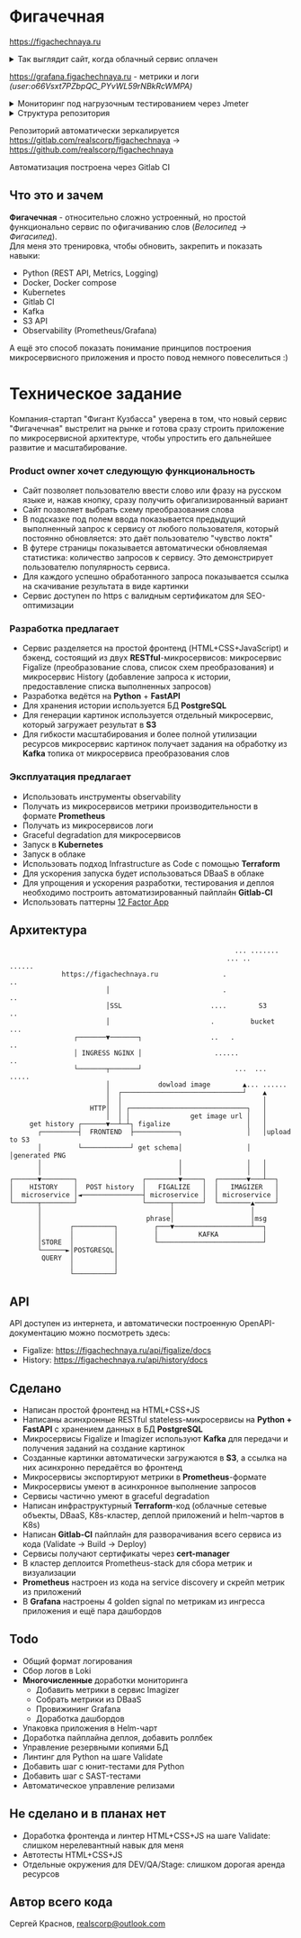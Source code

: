 # Фигачечная
https://figachechnaya.ru  

<details>
  <summary>Так выглядит сайт, когда облачный сервис оплачен</summary>
  ![скриншот](https://figachechnaya.hb.bizmrg.com/front.gif)
</details>

https://grafana.figachechnaya.ru - метрики и логи *(user:o66Vsxt7PZbpQC_PYvWL59rNBkRcWMPA)*

<details>
  <summary>Мониторинг под нагрузочным тестированием через Jmeter</summary>
  ![скриншот](https://figachechnaya.hb.bizmrg.com/grafana2.png)
  ![скриншот](https://figachechnaya.hb.bizmrg.com/grafana3.png)
</details>

<details>
  <summary>Структура репозитория</summary>

    .
    ├── README.md
    ├── ci-cd/ - пайплайны для Gitlab-CI
    ├── docker-compose/ - всё, что нужно, чтобы поднять сервис локально, для удобства разработки
    ├── frontend/
    │   ├── Dockerfile
    │   ├── front.conf - настройка nginx
    │   └── site/ - HTML+CSS+Javascript фронтенд
    ├── kubernetes/
    │   └── manifests/ - манифесты с объектами K8s для деплоя сервиса
    │       ├── figalize/
    │       ├── frontend/
    │       ├── history/
    │       ├── imagizer/
    │       └── ingress/
    ├── microservices/
    │   ├── figalize/
    │   │   ├── Dockerfile - докерфайл для сборки образа
    │   │   ├── app/ - Python-код
    │   │   ├── data/ - схема преобразований
    │   │   └── requirements.txt - список Python-модулей для сборки
    │   ├── history/
    │   │   ├── Dockerfile
    │   │   ├── app/
    │   │   └── requirements.txt
    │   └── imagizer/
    │       ├── Dockerfile
    │       ├── app/
    │       └── requirements.txt
    ├── terraform
    │   ├── helm/ - yml-файлы с параметрами helm-чартов (почти не используется)
    │   ├── templates/ - шаблоны для кода
    │   └── *.tf - собственно Terraform-код для настройки сети, DBaaS, кластера k8s и деплоя
    └── tools - вспомогательные скрипты

</details>

Репозиторий автоматически зеркалируется https://gitlab.com/realscorp/figachechnaya -> https://github.com/realscorp/figachechnaya  
  
Автоматизация построена через Gitlab CI
## Что это и зачем
**Фигачечная** - относительно сложно устроенный, но простой функционально сервис по офигачиванию слов (*Велосипед -> Фигасипед*).  
Для меня это тренировка, чтобы обновить, закрепить и показать навыки:
- Python (REST API, Metrics, Logging)
- Docker, Docker compose
- Kubernetes
- Gitlab CI
- Kafka
- S3 API
- Observability (Prometheus/Grafana)  

А ещё это способ показать понимание принципов построения микросервисного приложения и просто повод немного повеселиться :)
# Техническое задание
Компания-стартап "Фигант Кузбасса" уверена в том, что новый сервис "Фигачечная" выстрелит на рынке и готова сразу строить приложение по микросервисной архитектуре, чтобы упростить его дальнейшее развитие и масштабирование.
### Product owner хочет следующую функциональность
- Сайт позволяет пользователю ввести слово или фразу на русском языке и, нажав кнопку, сразу получить офигализированный вариант
- Сайт позволяет выбрать схему преобразования слова
- В подсказке под полем ввода показывается предыдущий выполненный запрос к сервису от любого пользователя, который постоянно обновляется: это даёт пользователю "чувство локтя"
- В футере страницы показывается автоматически обновляемая статистика: количество запросов к сервису. Это демонстрирует пользователю популярность сервиса.
- Для каждого успешно обработанного запроса показывается ссылка на скачивание результата в виде картинки
- Сервис доступен по https с валидным сертификатом для SEO-оптимизации
### Разработка предлагает
- Сервис разделяется на простой фронтенд (HTML+CSS+JavaScript) и бэкенд, состоящий из двух **RESTful**-микросервисов: микросервис Figalize (преобразование слова, список схем преобразования) и микросервис History (добавление запроса к истории, предоставление списка выполненных запросов)
- Разработка ведётся на **Python** + **FastAPI**
- Для хранения истории используется БД **PostgreSQL**
- Для генерации картинок используется отдельный микросервис, который загружает результат в **S3**
- Для гибкости масштабирования и более полной утилизации ресурсов микросервис картинок получает задания на обработку из **Kafka** топика от микросервиса преобразования слов
### Эксплуатация предлагает
- Использовать инструменты observability
- Получать из микросервисов метрики производительности в формате **Prometheus**
- Получать из микросервисов логи
- Graceful degradation для микросервисов
- Запуск в **Kubernetes**
- Запуск в облаке
- Использовать подход Infrastructure as Code с помощью **Terraform**
- Для ускорения запуска будет использоваться DBaaS в облаке
- Для упрощения и ускорения разработки, тестирования и деплоя необходимо построить автоматизированный пайплайн **Gitlab-CI**
- Использовать паттерны [12 Factor App](https://12factor.net/)
## Архитектура

                                                            ... .......
                                                          ... ..      ......
                 https://figachechnaya.ru                .                 ..
                            │                            .                 ..
                            │SSL                      ....        S3      ..
                            │                         .         bucket    ...
                    ┌───────▼───────┐                 ..   .                ..
                    │ INGRESS NGINX │                  ......               ..
                    └───────┬───────┘                       ...  ...   .....
                            │            dowload image        ▲... ......
                            │  ┌──────────────────────────────┘    ▲
                            │  │                                   │
                        HTTP│  │ ┌─────────────────────────────┐   │
                            │  │ │               get image url │   │
         get history ┌──────▼──┴─┴┐ figalize                   │   │
           ┌─────────┤  FRONTEND  ├───────────┐                │   │upload to S3
           │         └────────────┘ get schema│                │   │generated PNG
           │                                  │                │   │
           │                                  │                │   │
    ┌──────▼────────┐                ┌────────▼─────┐  ┌───────▼───┴──┐
    │    HISTORY    │  POST history  │   FIGALIZE   │  │   IMAGIZER   │
    │  microservice │◄───────────────┤ microservice │  │ microservice │
    └──────┬────────┘                └──────┬───────┘  └────────▲─────┘
           │                                │                   │
           │                          phrase│                   │msg
           │       ┌──────────┐         ┌───▼───────────────────┴──┐
           │       │          │         │          KAFKA           │
           │STORE  │          │         └──────────────────────────┘
           └──────►│POSTGRESQL│
            QUERY  │          │
                   │          │
                   └──────────┘

## API
API доступен из интернета, и автоматически построенную OpenAPI-документацию можно посмотреть здесь:
- Figalize: https://figachechnaya.ru/api/figalize/docs
- History: https://figachechnaya.ru/api/history/docs
## Сделано
- Написан простой фронтенд на HTML+CSS+JS
- Написаны асинхронные RESTful stateless-микросервисы на **Python + FastAPI** с хранением данных в БД **PostgreSQL**
- Микросервисы Figalize и Imagizer используют **Kafka** для передачи и получения заданий на создание картинок
- Созданные картинки автоматически загружаются в **S3**, а ссылка на них асинхронно передаётся во фронтенд
- Микросервисы экспортируют метрики в **Prometheus**-формате
- Микросервисы умеют в асинхронное выполнение запросов
- Сервисы частично умеют в graceful degradation
- Написан инфраструктурный **Terraform**-код (облачные сетевые объекты, DBaaS, K8s-кластер, деплой приложений и helm-чартов в K8s)
- Написан **Gitlab-CI** пайплайн для разворачивания всего сервиса из кода (Validate -> Build -> Deploy)
- Сервисы получают сертификаты через **cert-manager**
- В кластер деплоится Prometheus-stack для сбора метрик и визуализации
- **Prometheus** настроен из кода на service discovery и скрейп метрик из приложений
- В **Grafana** настроены 4 golden signal по метрикам из ингресса приложения и ещё пара дашбордов
## Todo
- Общий формат логирования
- Сбор логов в Loki
- **Многочисленные** доработки мониторинга
  - Добавить метрики в сервис Imagizer
  - Собрать метрики из DBaaS
  - Провижининг Grafana
  - Доработка дашбордов
- Упаковка приложения в Helm-чарт
- Доработка пайплайна деплоя, добавить роллбек
- Управление резервными копиями БД
- Линтинг для Python на шаге Validate
- Добавить шаг с юнит-тестами для Python
- Добавить шаг с SAST-тестами
- Автоматическое управление релизами

## Не сделано и в планах нет
- Доработка фронтенда и линтер HTML+CSS+JS на шаге Validate: слишком нерелевантный навык для меня
- Автотесты HTML+CSS+JS
- Отдельные окружения для DEV/QA/Stage: слишком дорогая аренда ресурсов
## Автор всего кода
Сергей Краснов, realscorp@outlook.com